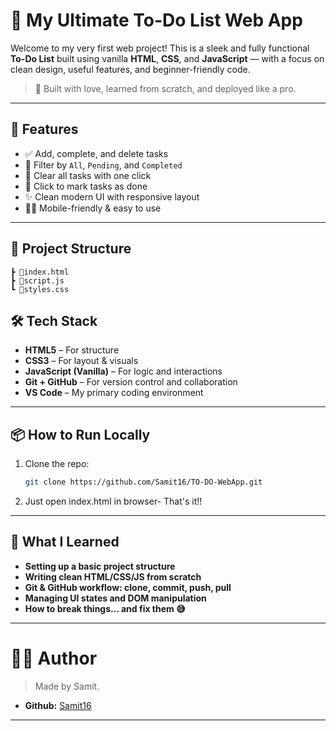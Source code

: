 # 📝 My Ultimate To-Do List Web App

Welcome to my very first web project! This is a sleek and fully functional **To-Do List** built using vanilla **HTML**, **CSS**, and **JavaScript** — with a focus on clean design, useful features, and beginner-friendly code.

> 🚀 Built with love, learned from scratch, and deployed like a pro.

---

## 🎯 Features

- ✅ Add, complete, and delete tasks
- 📌 Filter by `All`, `Pending`, and `Completed`
- 🧹 Clear all tasks with one click
- 🧠 Click to mark tasks as done
- ✨ Clean modern UI with responsive layout
- 🧑‍💻 Mobile-friendly & easy to use

---

## 📂 Project Structure
```
┣ 📜index.html
┣ 📜script.js 
┗ 📜styles.css
```
## 🛠️ Tech Stack

- **HTML5** – For structure
- **CSS3** – For layout & visuals
- **JavaScript (Vanilla)** – For logic and interactions
- **Git + GitHub** – For version control and collaboration
- **VS Code** – My primary coding environment

---

## 📦 How to Run Locally

1. Clone the repo:
   ```bash
   git clone https://github.com/Samit16/TO-DO-WebApp.git
   ```
2. Just open index.html in browser- That's it!!


--- 
## 🧠 What I Learned

- **Setting up a basic project structure**
- **Writing clean HTML/CSS/JS from scratch**
- **Git & GitHub workflow: clone, commit, push, pull**
- **Managing UI states and DOM manipulation**
- **How to break things... and fix them 😅**
---
# 👨‍💻 Author
> Made by Samit.
- **Github:** [Samit16](https://github.com/Samit16)
---